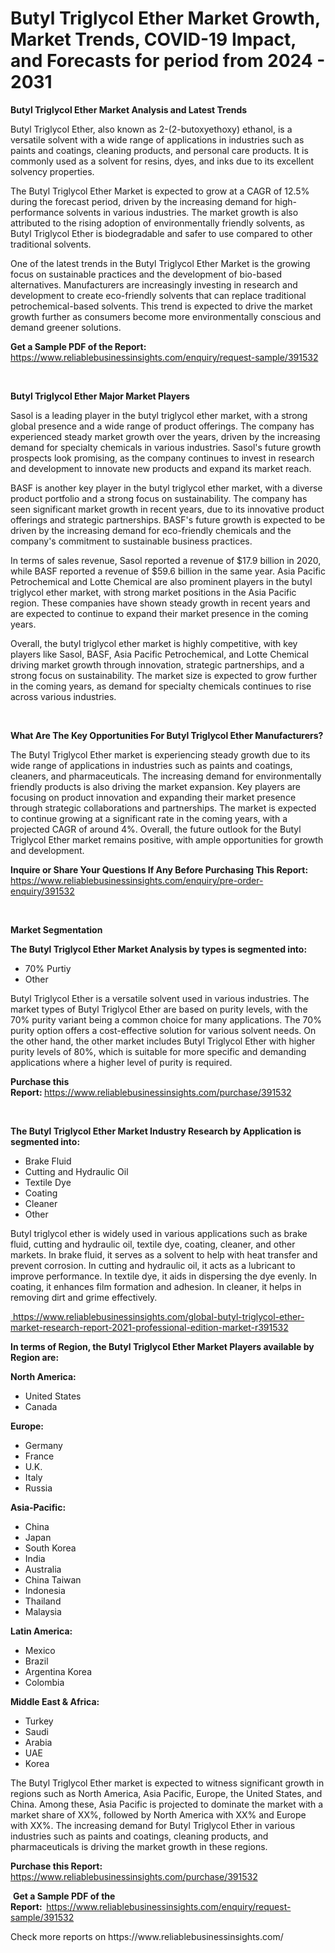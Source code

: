 <p><h1>Butyl Triglycol Ether Market Growth, Market Trends, COVID-19 Impact, and Forecasts for period from 2024 - 2031</h1></p><p><strong>Butyl Triglycol Ether Market Analysis and Latest Trends</strong></p>
<p><p>Butyl Triglycol Ether, also known as 2-(2-butoxyethoxy) ethanol, is a versatile solvent with a wide range of applications in industries such as paints and coatings, cleaning products, and personal care products. It is commonly used as a solvent for resins, dyes, and inks due to its excellent solvency properties.</p><p>The Butyl Triglycol Ether Market is expected to grow at a CAGR of 12.5% during the forecast period, driven by the increasing demand for high-performance solvents in various industries. The market growth is also attributed to the rising adoption of environmentally friendly solvents, as Butyl Triglycol Ether is biodegradable and safer to use compared to other traditional solvents.</p><p>One of the latest trends in the Butyl Triglycol Ether Market is the growing focus on sustainable practices and the development of bio-based alternatives. Manufacturers are increasingly investing in research and development to create eco-friendly solvents that can replace traditional petrochemical-based solvents. This trend is expected to drive the market growth further as consumers become more environmentally conscious and demand greener solutions.</p></p>
<p><strong>Get a Sample PDF of the Report:&nbsp;</strong> <a href="https://www.reliablebusinessinsights.com/enquiry/request-sample/391532">https://www.reliablebusinessinsights.com/enquiry/request-sample/391532</a></p>
<p>&nbsp;</p>
<p><strong>Butyl Triglycol Ether Major Market Players</strong></p>
<p><p>Sasol is a leading player in the butyl triglycol ether market, with a strong global presence and a wide range of product offerings. The company has experienced steady market growth over the years, driven by the increasing demand for specialty chemicals in various industries. Sasol's future growth prospects look promising, as the company continues to invest in research and development to innovate new products and expand its market reach.</p><p>BASF is another key player in the butyl triglycol ether market, with a diverse product portfolio and a strong focus on sustainability. The company has seen significant market growth in recent years, due to its innovative product offerings and strategic partnerships. BASF's future growth is expected to be driven by the increasing demand for eco-friendly chemicals and the company's commitment to sustainable business practices.</p><p>In terms of sales revenue, Sasol reported a revenue of $17.9 billion in 2020, while BASF reported a revenue of $59.6 billion in the same year. Asia Pacific Petrochemical and Lotte Chemical are also prominent players in the butyl triglycol ether market, with strong market positions in the Asia Pacific region. These companies have shown steady growth in recent years and are expected to continue to expand their market presence in the coming years.</p><p>Overall, the butyl triglycol ether market is highly competitive, with key players like Sasol, BASF, Asia Pacific Petrochemical, and Lotte Chemical driving market growth through innovation, strategic partnerships, and a strong focus on sustainability. The market size is expected to grow further in the coming years, as demand for specialty chemicals continues to rise across various industries.</p></p>
<p>&nbsp;</p>
<p><strong>What Are The Key Opportunities For Butyl Triglycol Ether Manufacturers?</strong></p>
<p><p>The Butyl Triglycol Ether market is experiencing steady growth due to its wide range of applications in industries such as paints and coatings, cleaners, and pharmaceuticals. The increasing demand for environmentally friendly products is also driving the market expansion. Key players are focusing on product innovation and expanding their market presence through strategic collaborations and partnerships. The market is expected to continue growing at a significant rate in the coming years, with a projected CAGR of around 4%. Overall, the future outlook for the Butyl Triglycol Ether market remains positive, with ample opportunities for growth and development.</p></p>
<p><strong>Inquire or Share Your Questions If Any Before Purchasing This Report:</strong> <a href="https://www.reliablebusinessinsights.com/enquiry/pre-order-enquiry/391532">https://www.reliablebusinessinsights.com/enquiry/pre-order-enquiry/391532</a></p>
<p>&nbsp;</p>
<p><strong>Market Segmentation</strong></p>
<p><strong>The Butyl Triglycol Ether Market Analysis by types is segmented into:</strong></p>
<p><ul><li>70% Purtiy</li><li>Other</li></ul></p>
<p><p>Butyl Triglycol Ether is a versatile solvent used in various industries. The market types of Butyl Triglycol Ether are based on purity levels, with the 70% purity variant being a common choice for many applications. The 70% purity option offers a cost-effective solution for various solvent needs. On the other hand, the other market includes Butyl Triglycol Ether with higher purity levels of 80%, which is suitable for more specific and demanding applications where a higher level of purity is required.</p></p>
<p><strong>Purchase this Report:&nbsp;</strong><a href="https://www.reliablebusinessinsights.com/purchase/391532">https://www.reliablebusinessinsights.com/purchase/391532</a></p>
<p>&nbsp;</p>
<p><strong>The Butyl Triglycol Ether Market Industry Research by Application is segmented into:</strong></p>
<p><ul><li>Brake Fluid</li><li>Cutting and Hydraulic Oil</li><li>Textile Dye</li><li>Coating</li><li>Cleaner</li><li>Other</li></ul></p>
<p><p>Butyl triglycol ether is widely used in various applications such as brake fluid, cutting and hydraulic oil, textile dye, coating, cleaner, and other markets. In brake fluid, it serves as a solvent to help with heat transfer and prevent corrosion. In cutting and hydraulic oil, it acts as a lubricant to improve performance. In textile dye, it aids in dispersing the dye evenly. In coating, it enhances film formation and adhesion. In cleaner, it helps in removing dirt and grime effectively.</p></p>
<p><a href="https://www.reliablebusinessinsights.com/global-butyl-triglycol-ether-market-research-report-2021-professional-edition-market-r391532">&nbsp;https://www.reliablebusinessinsights.com/global-butyl-triglycol-ether-market-research-report-2021-professional-edition-market-r391532</a></p>
<p><strong>In terms of Region, the Butyl Triglycol Ether Market Players available by Region are:</strong></p>
<p>
    <p> <strong> North America: </strong>
        <ul>
            <li>United States</li>
            <li>Canada</li>
        </ul>
        </p> 
    <p> <strong> Europe: </strong>
        <ul>
            <li>Germany</li>
            <li>France</li>
            <li>U.K.</li>
            <li>Italy</li>
            <li>Russia</li>
        </ul>
        </p> 
    <p> <strong> Asia-Pacific: </strong>
        <ul>
            <li>China</li>
            <li>Japan</li>
            <li>South Korea</li>
            <li>India</li>
            <li>Australia</li>
            <li>China Taiwan</li>
            <li>Indonesia</li>
            <li>Thailand</li>
            <li>Malaysia</li>
        </ul>
        </p> 
    <p> <strong> Latin America: </strong>
        <ul>
            <li>Mexico</li>
            <li>Brazil</li>
            <li>Argentina Korea</li>
            <li>Colombia</li>
        </ul>
        </p> 
    <p> <strong> Middle East & Africa: </strong>
        <ul>
            <li>Turkey</li>
            <li>Saudi</li>
            <li>Arabia</li>
            <li>UAE</li>
            <li>Korea</li>
        </ul>
    </p>
    </p>
<p><p>The Butyl Triglycol Ether market is expected to witness significant growth in regions such as North America, Asia Pacific, Europe, the United States, and China. Among these, Asia Pacific is projected to dominate the market with a market share of XX%, followed by North America with XX% and Europe with XX%. The increasing demand for Butyl Triglycol Ether in various industries such as paints and coatings, cleaning products, and pharmaceuticals is driving the market growth in these regions.</p></p>
<p><strong>Purchase this Report: </strong><a href="https://www.reliablebusinessinsights.com/purchase/391532">https://www.reliablebusinessinsights.com/purchase/391532</a></p>
<p>&nbsp;<strong>Get a Sample PDF of the Report:&nbsp;&nbsp;</strong><a href="https://www.reliablebusinessinsights.com/enquiry/request-sample/391532">https://www.reliablebusinessinsights.com/enquiry/request-sample/391532</a></p>
<p><strong></strong></p>
<p>Check more reports on https://www.reliablebusinessinsights.com/</p>